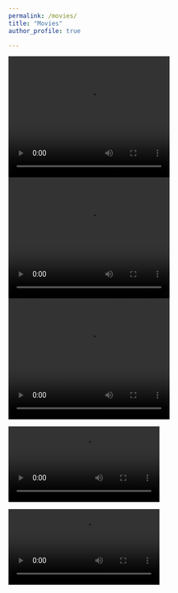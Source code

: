 ```yaml
---
permalink: /movies/
title: "Movies"
author_profile: true

---
```


<video width="320" height="240" controls>
  <source src="../movies/Ye_2.mp4" type="video/mp4">
</video>


<video width="320" height="240" controls>
  <source src="movies/Ye_2.mp4" type="video/mp4">
</video>

<video width="320" height="240" controls>
  <source src="Ye_2.mp4" type="video/mp4">
</video>


![movie](movies/Ye_2.mp4)

![movie](https://github.com/dvartany/dvartany.github.io/blob/master/movies/Ye_2.mp4)
